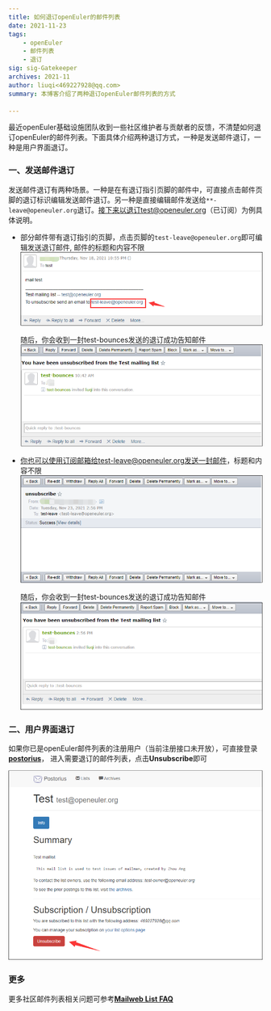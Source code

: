 ```yaml
---  
title: 如何退订openEuler的邮件列表  
date: 2021-11-23
tags:   
    - openEuler  
    - 邮件列表  
    - 退订  
sig: sig-Gatekeeper  
archives: 2021-11  
author: liuqi<469227928@qq.com>
summary: 本博客介绍了两种退订openEuler邮件列表的方式 

---  
```

最近openEuler基础设施团队收到一些社区维护者与贡献者的反馈，不清楚如何退订openEuler的邮件列表。下面具体介绍两种退订方式，一种是发送邮件退订，一种是用户界面退订。
  
### 一、发送邮件退订

发送邮件退订有两种场景。一种是在有退订指引页脚的邮件中，可直接点击邮件页脚的退订标识编辑发送邮件退订。另一种是直接编辑邮件发送给`**-leave@openeuler.org`退订。接下来以退订test@openeuler.org（已订阅）为例具体说明。

-
  部分邮件带有退订指引的页脚，点击页脚的`test-leave@openeuler.org`即可编辑发送退订邮件, 邮件的标题和内容不限
  <img src='./2021-11-23-unsubscribe-mailing-list-05.png' width=750 alt='通过邮件页脚退订'>
  
  随后，你会收到一封test-bounces发送的退订成功告知邮件
  <img src='./2021-11-23-unsubscribe-mailing-list-03.png' width=750 alt='退订成功'>

-
  你也可以使用订阅邮箱给test-leave@openeuler.org发送一封邮件，标题和内容不限
  <img src='./2021-11-23-unsubscribe-mailing-list-02.png' width=750 alt='发送退订邮件'>

  随后，你会收到一封test-bounces发送的退订成功告知邮件
  <img src='./2021-11-23-unsubscribe-mailing-list-04.png' width=750 alt='退订成功'>


### 二、用户界面退订
如果你已是openEuler邮件列表的注册用户（当前注册接口未开放），可直接登录[**postorius**](https://mailweb.openeuler.org/postorius/lists/)，
进入需要退订的邮件列表，点击**Unsubscribe**即可

<img src='./2021-11-23-unsubscribe-mailing-list-01.png' alt='Web UI退订'>

### 更多
更多社区邮件列表相关问题可参考[**Mailweb List FAQ**](https://osinfra.cn/faq/mailinglist.html)
